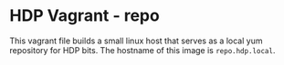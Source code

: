 # HDP Vagrant - repo

This vagrant file builds a small linux host that serves as a local yum repository for HDP bits.  The hostname of this image is `repo.hdp.local`.  